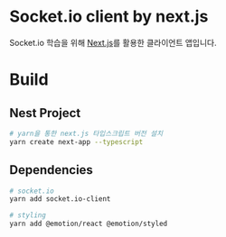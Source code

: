 # Socket.io client by next.js

Socket.io 학습을 위해 [Next.js](https://nextjs.org/)를 활용한 클라이언트 앱입니다.

# Build

## Nest Project

```sh
# yarn을 통한 next.js 타입스크립트 버전 설치
yarn create next-app --typescript
```

## Dependencies

```sh
# socket.io
yarn add socket.io-client

# styling
yarn add @emotion/react @emotion/styled
```

